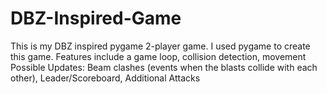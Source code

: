 # DBZ-Inspired-Game
This is my DBZ inspired pygame 2-player game.
I used pygame to create this game. Features include a game loop, collision detection, movement
Possible Updates: Beam clashes (events when the blasts collide with each other),
                  Leader/Scoreboard,
                  Additional Attacks 
